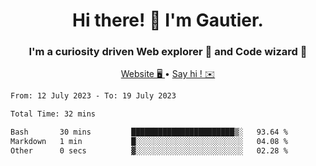 <h1 align="center">Hi there! 👋 I'm Gautier.</h1>
<h3 align="center">I'm a curiosity driven Web explorer 🚀 and Code wizard 🧙</h3>

<p align="center">
  <a href="http://xisabla.pro">Website 🖥️ </a> •
  <a href="mailto:xisabla.dev@gmail.com">Say hi ! ✉️</a>
</p>

<!--START_SECTION:waka-->

```txt
From: 12 July 2023 - To: 19 July 2023

Total Time: 32 mins

Bash       30 mins         ███████████████████████▒░   93.64 %
Markdown   1 min           █░░░░░░░░░░░░░░░░░░░░░░░░   04.08 %
Other      0 secs          ▓░░░░░░░░░░░░░░░░░░░░░░░░   02.28 %
```

<!--END_SECTION:waka-->
